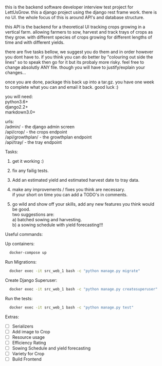 this is the backend software developer interview test project for LettUsGrow.
this a django project using the django rest frame work.
there is no UI. the whole focus of this is around API's and database structure.

this API is the backend for a theoretical UI tracking crops growing in a vertical farm.
allowing farmers to sow, harvest and track trays of crops as they grow.
with different species of crops growing for different lengths of time and with different yields.

there are five tasks bellow, we suggest you do them and in order however you dont have to.
if you think you can do better by "colouring out side the lines" so to speak then go for it but its probaly more risky.
feel free to change absolutly ANY file. 
though you will have to justify/explain your changes...

once you are done, package this back up into a tar.gz. you have one week to complete what you can and email it back. good luck :)

you will need:  
python3.6+  
django2.2+  
markdown3.0+  


urls:  
/admin/ - the django admin screen  
/api/crop/ - the crops endpoint  
/api/growthplan/ - the growthplan endpoint  
/api/tray/ - the tray endpoint  


Tasks:  

1) get it working :)  

2) fix any failig tests.  

3) Add an estimated yield and estimated harvest date to tray data.  

4) make any improvements / fixes you think are necessary.  
   if your short on time you can add a TODO's in comments.  

5) go wild and show off your skills, add any new features you think would be good.  
   two suggestions are:  
      a) batched sowing and harvesting.  
      b) a sowing schedule with yield forecasting!!!  


Useful commands:

Up containers:
```bash
  docker-compose up
```

Run Migrations:
```bash
  docker exec -it src_web_1 bash -c "python manage.py migrate"
```

Create Django Superuser:
```bash
  docker exec -it src_web_1 bash -c "python manage.py createsuperuser"
```

Run the tests:
```bash
  docker exec -it src_web_1 bash -c "python manage.py test"
```
Extras:

- [ ] Serializers
- [ ] Add image to Crop
- [ ] Resource usage 
- [ ] Efficiency Rating
- [ ] Sowing Schedule and yield forecasting
- [ ] Variety for Crop
- [ ] Build Frontend